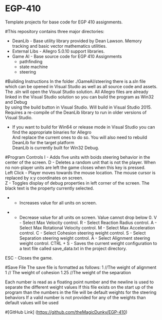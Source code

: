 # EGP-410
Template projects for base code for EGP 410 assignments.

#This repository contains three major directories:
 * DeanLib - Base utility library provided by Dean Lawson. Memory tracking and basic vector mathematics utilities.
 * External Libs - Allegro 5.0.10 support libraries.
 * Game AI - Base source code for EGP 410 Assignments
   * pathfinding
   * state machine
   * steering

#Building Instructions
In the folder ./GameAI/steering there is a.sln file which can be opened in Visual Studio as well as all source code and assets.  
The .sln will open the Visual Studio solution. 
All Allegro files are already linked in the Visual Studio solution so you can build the program as Win32 and Debug  
by using the build button in Visual Studio. Will build in Visual Studio 2015. Requires a re-compile of the DeanLib library
to run in older versions of Visual Studio.
 * If you want to build for Win64 or release mode in Visual Studio you can find the appropriate binaries for Allegro  
   And replace the current ones to do so. You will also need to rebuild DeanLib for the target platform  
   DeanLib is currently built for Win32 Debug.  

#Program Controls
I - Adds five units with boids steering behavior in the center of the screen.
D - Deletes a random unit that is not the player. When no non-player units are left the game closes when this key is pressed.  
Left Click - Player moves towards the mouse location. The mouse cursor is replaced by x:y coordinates on screen.  
Z - Toggles display of debug properties in left corner of the screen. The black text is the property currently selected.
+ - Increases value for all units on screen.
- - Decrease value for all units on screen. Value cannot drop below 0.
V - Select Max Velocity control.
R - Select Reaction Radius control.
A - Select Max Rotational Velocity control.
M - Select Max Acceleration control.
C - Select Cohesion steering weight control.
S - Select Separation steering weight control.
A - Select Alignment steering weight control.
CTRL + S - Saves the current weight configuration to a text file called save_data.txt in the project directory.

ESC - Closes the game.  

#Save File
The save file is formatted as follows:
1 //The weight of alignment
1 // The weight of cohesion
1.25 //The weight of the separation

Each number is read as a floating point number and the newline is used to separate the different weight values
If this file exists on the start up of the program than the numbers in the file will be default weights for the steering behaviors
If a valid number is not provided for any of the weights than default values will be used

#[GitHub Link] (https://github.com/theMagicDunky/EGP-410)